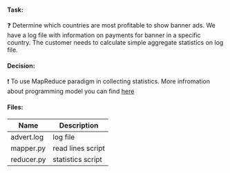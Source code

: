 #### Task:
:question:
Determine which countries are most profitable to show banner ads. We have a log file with information on payments for banner in a specific country. The customer needs to calculate simple aggregate statistics on log file.

#### Decision:
:exclamation:
To use MapReduce paradigm in collecting statistics.
More infromation about programming model you can find [here](https://en.wikipedia.org/wiki/MapReduce)

#### Files:
|Name | Description|
|-----|------------|
|advert.log | log file|
|mapper.py | read lines script|
|reducer.py | statistics script|
